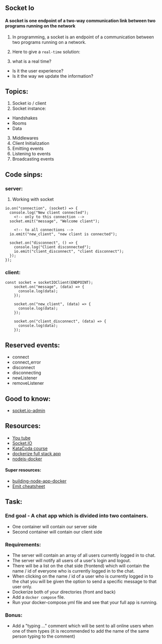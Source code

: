 ## Socket Io

#### A socket is one endpoint of a two-way communication link between two programs running on the network

1. In programming, a socket is an endpoint of a communication between two programs running on a network.

2. Here to give a `real-time` solution:

3. what is a real time?

- Is it the user experience?
- Is it the way we update the information?

## Topics:

1. Socket io / client
2. Socket instance:

- Handshakes
- Rooms
- Data

3. Middlewares
4. Client Initialization
5. Emitting events
6. Listening to events
7. Broadcasting events

## Code sinps:

### server:

1. Working with socket

```
io.on("connection", (socket) => {
  console.log("New client connected");
    <!-- only to this connection -->
  socket.emit("message", "Welcome client");

    <!-- to all connections -->
  io.emit("new_client", "new client is connected");

  socket.on("disconnect", () => {
    console.log("Client disconnected");
    io.emit("client_disconnect", "client disconnect");
  });
});

```

### client:

```
const socket = socketIOClient(ENDPOINT);
    socket.on("message", (data) => {
      console.log(data);
    });

    socket.on("new_client", (data) => {
      console.log(data);
    });

    socket.on("client_disconnect", (data) => {
      console.log(data);
    });
```

## Reserved events:

- connect
- connect_error
- disconnect
- disconnecting
- newListener
- removeListener

## Good to know:

- [socket.io-admin](https://github.com/socketio/socket.io-admin-ui/)

## Resources:

- [You tube](https://www.youtube.com/watch?v=ZKEqqIO7n-k)
- [Socket.IO](https://socket.io/)
- [KataCoda course](https://www.katacoda.com/courses/docker)
- [dockerize full stack app](https://medium.com/mozilla-club-bbsr/dockerizing-a-mern-stack-web-application-ebf78babf136)
- [nodejs-docker](https://nodejs.org/en/docs/guides/nodejs-docker-webapp/)

#### Super resources:

- [building-node-app-docker](https://jdlm.info/articles/2019/09/06/lessons-building-node-app-docker.html)
- [Emit cheatsheet](https://socket.io/docs/v4/emit-cheatsheet/)

## Task:

### End goal - A chat app which is divided into two containers.

- One container will contain our server side
- Second container will contain our client side

### Requirements:

- The server will contain an array of all users currently logged in to chat.
- The server will notify all users of a user's login and logout.
- There will be a list on the chat side (frontend) which will contain the name / id of everyone who is currently logged in to the chat.
- When clicking on the name / id of a user who is currently logged in to the chat you will be given the option to send a specific message to that user only.
- Dockerize both of your directories (front and back)
- Add a `docker compose` file.
- Run your docker-compose.yml file and see that your full app is running.

### Bonus:

- Add a "typing ..." comment which will be sent to all online users when one of them types (it is recommended to add the name of the same person typing to the comment)
